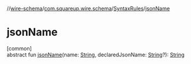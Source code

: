 //[wire-schema](../../../index.md)/[com.squareup.wire.schema](../index.md)/[SyntaxRules](index.md)/[jsonName](json-name.md)

# jsonName

[common]\
abstract fun [jsonName](json-name.md)(name: [String](https://kotlinlang.org/api/latest/jvm/stdlib/kotlin/-string/index.html), declaredJsonName: [String](https://kotlinlang.org/api/latest/jvm/stdlib/kotlin/-string/index.html)?): [String](https://kotlinlang.org/api/latest/jvm/stdlib/kotlin/-string/index.html)
